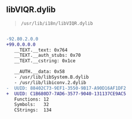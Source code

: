 ## libVIQR.dylib

> `/usr/lib/i18n/libVIQR.dylib`

```diff

-92.80.2.0.0
+99.0.0.0.0
   __TEXT.__text: 0x764
   __TEXT.__auth_stubs: 0x70
   __TEXT.__cstring: 0x1ce

   __AUTH.__data: 0x58
   - /usr/lib/libSystem.B.dylib
   - /usr/lib/libiconv.2.dylib
-  UUID: 88402C73-9EF1-3550-9B17-A90D16AF1DF2
+  UUID: C1B680D7-7AD6-3577-9040-131137CE9AC5
   Functions: 12
   Symbols:   32
   CStrings:  134

```
